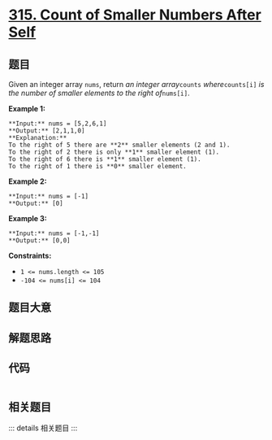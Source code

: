 # [315. Count of Smaller Numbers After Self](https://leetcode.com/problems/count-of-smaller-numbers-after-self)

## 题目

Given an integer array `nums`, return _an integer array_`counts`
_where_`counts[i]` _is the number of smaller elements to the right
of_`nums[i]`.



**Example 1:**

    
    
    **Input:** nums = [5,2,6,1]
    **Output:** [2,1,1,0]
    **Explanation:**
    To the right of 5 there are **2** smaller elements (2 and 1).
    To the right of 2 there is only **1** smaller element (1).
    To the right of 6 there is **1** smaller element (1).
    To the right of 1 there is **0** smaller element.
    

**Example 2:**

    
    
    **Input:** nums = [-1]
    **Output:** [0]
    

**Example 3:**

    
    
    **Input:** nums = [-1,-1]
    **Output:** [0,0]
    



**Constraints:**

  * `1 <= nums.length <= 105`
  * `-104 <= nums[i] <= 104`


## 题目大意

## 解题思路

## 代码

```javascript

```

## 相关题目

::: details 相关题目
:::
